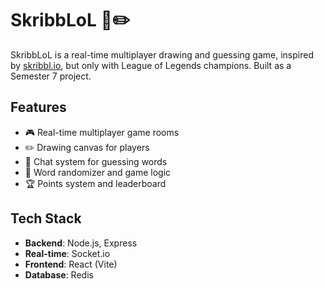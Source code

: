 # SkribbLoL 🎨✏️

SkribbLoL is a real-time multiplayer drawing and guessing game, inspired by [skribbl.io](https://skribbl.io), but only with League of Legends champions. Built as a Semester 7 project.

## Features

- 🎮 Real-time multiplayer game rooms
- ✏️ Drawing canvas for players
- 💬 Chat system for guessing words
- 🧠 Word randomizer and game logic
- 🏆 Points system and leaderboard

## Tech Stack

- **Backend**: Node.js, Express
- **Real-time**: Socket.io
- **Frontend**: React (Vite)
- **Database**: Redis